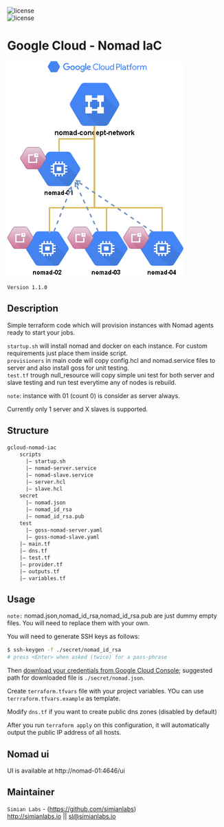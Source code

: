 

![license](https://img.shields.io/github/license/mashape/apistatus.svg)  
![license](https://img.shields.io/badge/Version-1.1.0-blue.svg)  

# Google Cloud - Nomad IaC

![Alt text](Diagram.png "Schema")


``Version 1.1.0``  

## Description
Simple terraform code which will provision instances with Nomad agents ready to start your jobs.

`startup.sh` will install nomad and docker on each instance.
For custom requirements just place them inside script.  
`provisioners` in main code will copy config.hcl and nomad.service files to server and also install goss for unit testing.  
`test.tf` trough null_resource will copy simple uni test for both server and slave testing and run test everytime any of nodes is rebuild.

``note``: instance with 01 (count 0) is consider as server always.

Currently only 1 server and X slaves is supported.

## Structure

```
gcloud-nomad-iac
    scripts
      |— startup.sh
      |— nomad-server.service
      |— nomad-slave.service
      |— server.hcl
      |— slave.hcl
    secret
      |— nomad.json
      |— nomad_id_rsa
      |— nomad_id_rsa.pub
    test
      |— goss-nomad-server.yaml
      |— goss-nomad-slave.yaml
    |— main.tf
    |— dns.tf
    |— test.tf
    |— provider.tf
    |— outputs.tf
    |— variables.tf
```


## Usage

``note:`` nomad.json,nomad_id_rsa,nomad_id_rsa.pub are just dummy empty files. You will need to replace them with your own.

You will need to generate SSH keys as follows:

```sh
$ ssh-keygen -f ./secret/nomad_id_rsa
# press <Enter> when asked (twice) for a pass-phrase
```

Then [download your credentials from Google Cloud Console](https://www.terraform.io/docs/providers/google/#credentials); suggested path for downloaded file is `./secret/nomad.json`.

Create `terraform.tfvars` file with your project variables. YOu can use `terrraform.tfvars.example` as template.

Modify `dns.tf` if you want to create public dns zones (disabled by default)

After you run `terraform apply` on this configuration, it will
automatically output the public IP address of all hosts.

## Nomad ui

UI is available at http://nomad-01:4646/ui

## Maintainer
`Simian Labs` - (https://github.com/simianlabs)  
http://simianlabs.io || sl@simianlabs.io
